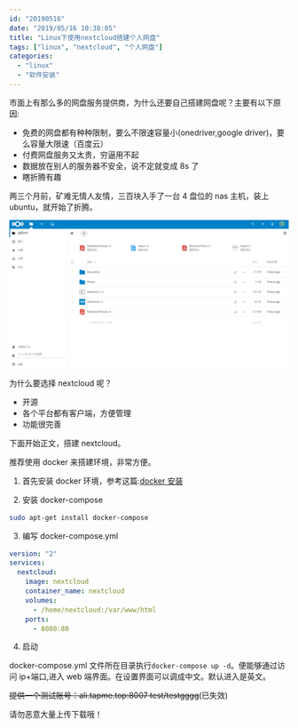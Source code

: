 ```yaml
---
id: "20190516"
date: "2019/05/16 10:38:05"
title: "Linux下使用nextcloud搭建个人网盘"
tags: ["linux", "nextcloud", "个人网盘"]
categories:
  - "linux"
  - "软件安装"
---
```


市面上有那么多的网盘服务提供商，为什么还要自己搭建网盘呢？主要有以下原因:

- 免费的网盘都有种种限制，要么不限速容量小(onedriver,google driver)，要么容量大限速（百度云）
- 付费网盘服务又太贵，穷逼用不起
- 数据放在别人的服务器不安全，说不定就变成 8s 了
- 瞎折腾有趣

两三个月前，矿难无情人友情，三百块入手了一台 4 盘位的 nas 主机，装上 ubuntu，就开始了折腾。

![主界面](https://raw.githubusercontent.com/FleyX/files/master/blogImg/20190516134611.png)

为什么要选择 nextcloud 呢？

- 开源
- 各个平台都有客户端，方便管理
- 功能很完善

<!-- more -->

下面开始正文，搭建 nextcloud。

推荐使用 docker 来搭建环境，非常方便。

1. 首先安装 docker 环境，参考这篇:[docker 安装](https://blog.fleyx.com/blog/detail/1.linux下mongodb的配置与安装)

2. 安装 docker-compose

```bash
sudo apt-get install docker-compose
```

3. 编写 docker-compose.yml

```yaml
version: "2"
services:
  nextcloud:
    image: nextcloud
    container_name: nextcloud
    volumes:
      - /home/nextcloud:/var/www/html
    ports:
      - 8080:80
```

4. 启动

docker-compose.yml 文件所在目录执行`docker-compose up -d`。便能够通过访问 ip+端口,进入 web 端界面。在设置界面可以调成中文。默认进入是英文。

~~提供一个测试账号：ali.tapme.top:8007 test/testgggg~~(已失效)

请勿恶意大量上传下载哦！

